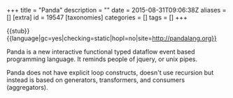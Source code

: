 +++
title = "Panda"
description = ""
date = 2015-08-31T09:06:38Z
aliases = []
[extra]
id = 19547
[taxonomies]
categories = []
tags = []
+++

{{stub}}{{language|gc=yes|checking=static|hopl=no|site=http://pandalang.org}}

Panda is a new interactive functional typed dataflow event based programming language. It reminds people of jquery, or unix pipes.

Panda does not have explicit loop constructs, doesn't use recursion but instead is based on generators, transformers, and consumers (aggregators).
